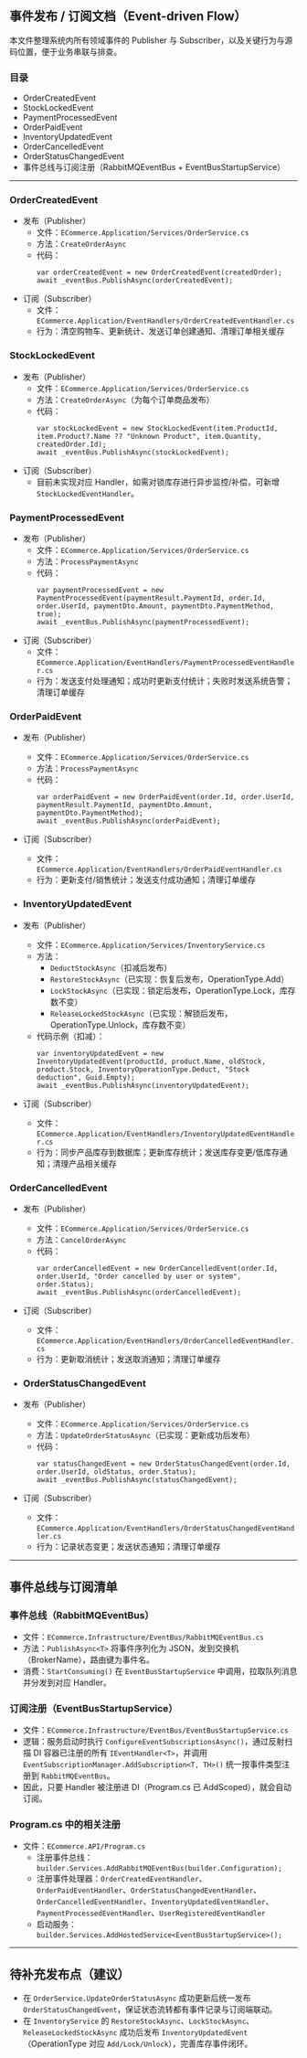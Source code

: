 ## 事件发布 / 订阅文档（Event-driven Flow）

本文件整理系统内所有领域事件的 Publisher 与 Subscriber，以及关键行为与源码位置，便于业务串联与排查。

### 目录
- OrderCreatedEvent
- StockLockedEvent
- PaymentProcessedEvent
- OrderPaidEvent
- InventoryUpdatedEvent
- OrderCancelledEvent
- OrderStatusChangedEvent
- 事件总线与订阅注册（RabbitMQEventBus + EventBusStartupService）

---

### OrderCreatedEvent
- 发布（Publisher）
  - 文件：`ECommerce.Application/Services/OrderService.cs`
  - 方法：`CreateOrderAsync`
  - 代码：
    ```
    var orderCreatedEvent = new OrderCreatedEvent(createdOrder);
    await _eventBus.PublishAsync(orderCreatedEvent);
    ```
- 订阅（Subscriber）
  - 文件：`ECommerce.Application/EventHandlers/OrderCreatedEventHandler.cs`
  - 行为：清空购物车、更新统计、发送订单创建通知、清理订单相关缓存

### StockLockedEvent
- 发布（Publisher）
  - 文件：`ECommerce.Application/Services/OrderService.cs`
  - 方法：`CreateOrderAsync`（为每个订单商品发布）
  - 代码：
    ```
    var stockLockedEvent = new StockLockedEvent(item.ProductId, item.Product?.Name ?? "Unknown Product", item.Quantity, createdOrder.Id);
    await _eventBus.PublishAsync(stockLockedEvent);
    ```
- 订阅（Subscriber）
  - 目前未实现对应 Handler，如需对锁库存进行异步监控/补偿，可新增 `StockLockedEventHandler`。

### PaymentProcessedEvent
- 发布（Publisher）
  - 文件：`ECommerce.Application/Services/OrderService.cs`
  - 方法：`ProcessPaymentAsync`
  - 代码：
    ```
    var paymentProcessedEvent = new PaymentProcessedEvent(paymentResult.PaymentId, order.Id, order.UserId, paymentDto.Amount, paymentDto.PaymentMethod, true);
    await _eventBus.PublishAsync(paymentProcessedEvent);
    ```
- 订阅（Subscriber）
  - 文件：`ECommerce.Application/EventHandlers/PaymentProcessedEventHandler.cs`
  - 行为：发送支付处理通知；成功时更新支付统计；失败时发送系统告警；清理订单缓存

### OrderPaidEvent
- 发布（Publisher）
  - 文件：`ECommerce.Application/Services/OrderService.cs`
  - 方法：`ProcessPaymentAsync`
  - 代码：
    ```
    var orderPaidEvent = new OrderPaidEvent(order.Id, order.UserId, paymentResult.PaymentId, paymentDto.Amount, paymentDto.PaymentMethod);
    await _eventBus.PublishAsync(orderPaidEvent);
    ```
- 订阅（Subscriber）
  - 文件：`ECommerce.Application/EventHandlers/OrderPaidEventHandler.cs`
  - 行为：更新支付/销售统计；发送支付成功通知；清理订单缓存

- ### InventoryUpdatedEvent
- 发布（Publisher）
  - 文件：`ECommerce.Application/Services/InventoryService.cs`
  - 方法：
    - `DeductStockAsync`（扣减后发布）
    - `RestoreStockAsync`（已实现：恢复后发布，OperationType.Add）
    - `LockStockAsync`（已实现：锁定后发布，OperationType.Lock，库存数不变）
    - `ReleaseLockedStockAsync`（已实现：解锁后发布，OperationType.Unlock，库存数不变）
  - 代码示例（扣减）：
    ```
    var inventoryUpdatedEvent = new InventoryUpdatedEvent(productId, product.Name, oldStock, product.Stock, InventoryOperationType.Deduct, "Stock deduction", Guid.Empty);
    await _eventBus.PublishAsync(inventoryUpdatedEvent);
    ```
- 订阅（Subscriber）
  - 文件：`ECommerce.Application/EventHandlers/InventoryUpdatedEventHandler.cs`
  - 行为：同步产品库存到数据库；更新库存统计；发送库存变更/低库存通知；清理产品相关缓存

### OrderCancelledEvent
- 发布（Publisher）
  - 文件：`ECommerce.Application/Services/OrderService.cs`
  - 方法：`CancelOrderAsync`
  - 代码：
    ```
    var orderCancelledEvent = new OrderCancelledEvent(order.Id, order.UserId, "Order cancelled by user or system", order.Status);
    await _eventBus.PublishAsync(orderCancelledEvent);
    ```
- 订阅（Subscriber）
  - 文件：`ECommerce.Application/EventHandlers/OrderCancelledEventHandler.cs`
  - 行为：更新取消统计；发送取消通知；清理订单缓存

- ### OrderStatusChangedEvent
- 发布（Publisher）
  - 文件：`ECommerce.Application/Services/OrderService.cs`
  - 方法：`UpdateOrderStatusAsync`（已实现：更新成功后发布）
  - 代码：
    ```
    var statusChangedEvent = new OrderStatusChangedEvent(order.Id, order.UserId, oldStatus, order.Status);
    await _eventBus.PublishAsync(statusChangedEvent);
    ```
- 订阅（Subscriber）
  - 文件：`ECommerce.Application/EventHandlers/OrderStatusChangedEventHandler.cs`
  - 行为：记录状态变更；发送状态通知；清理订单缓存

---

## 事件总线与订阅清单

### 事件总线（RabbitMQEventBus）
- 文件：`ECommerce.Infrastructure/EventBus/RabbitMQEventBus.cs`
- 方法：`PublishAsync<T>` 将事件序列化为 JSON，发到交换机（BrokerName），路由键为事件名。
- 消费：`StartConsuming()` 在 `EventBusStartupService` 中调用，拉取队列消息并分发到对应 Handler。

### 订阅注册（EventBusStartupService）
- 文件：`ECommerce.Infrastructure/EventBus/EventBusStartupService.cs`
- 逻辑：服务启动时执行 `ConfigureEventSubscriptionsAsync()`，通过反射扫描 DI 容器已注册的所有 `IEventHandler<T>`，并调用 `EventSubscriptionManager.AddSubscription<T, TH>()` 统一按事件类型注册到 `RabbitMQEventBus`。
- 因此，只要 Handler 被注册进 DI（Program.cs 已 AddScoped），就会自动订阅。

### Program.cs 中的相关注册
- 文件：`ECommerce.API/Program.cs`
  - 注册事件总线：`builder.Services.AddRabbitMQEventBus(builder.Configuration);`
  - 注册事件处理器：`OrderCreatedEventHandler`、`OrderPaidEventHandler`、`OrderStatusChangedEventHandler`、`OrderCancelledEventHandler`、`InventoryUpdatedEventHandler`、`PaymentProcessedEventHandler`、`UserRegisteredEventHandler`
  - 启动服务：`builder.Services.AddHostedService<EventBusStartupService>();`

---

## 待补充发布点（建议）
- 在 `OrderService.UpdateOrderStatusAsync` 成功更新后统一发布 `OrderStatusChangedEvent`，保证状态流转都有事件记录与订阅端联动。
- 在 `InventoryService` 的 `RestoreStockAsync`、`LockStockAsync`、`ReleaseLockedStockAsync` 成功后发布 `InventoryUpdatedEvent`（OperationType 对应 `Add/Lock/Unlock`），完善库存事件闭环。


